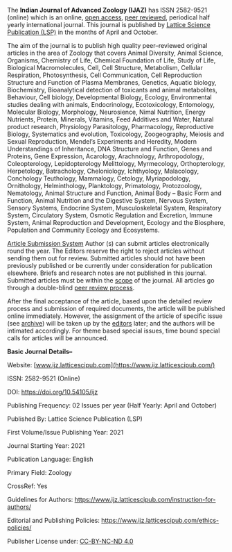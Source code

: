 The **Indian Journal of Advanced Zoology (IJAZ)** has ISSN 2582-9521 (online) which is an online, [open access](https://www.ijz.latticescipub.com/open-access-license/), [peer reviewed](https://www.ijz.latticescipub.com/peer-review-policy/), periodical half yearly international journal. This journal is published by [Lattice Science Publication (LSP)](https://www.latticescipub.com/journals/) in the months of April and October.

The aim of the journal is to publish high quality peer–reviewed original articles in the area of Zoology that covers Animal Diversity, Animal Science, Organisms, Chemistry of Life, Chemical Foundation of Life, Study of Life, Biological Macromolecules, Cell, Cell Structure, Metabolism, Cellular Respiration, Photosynthesis, Cell Communication, Cell Reproduction Structure and Function of Plasma Membranes, Genetics, Aquatic biology, Biochemistry, Bioanalytical detection of toxicants and animal metabolites, Behaviour, Cell biology, Developmental Biology, Ecology, Environmental studies dealing with animals, Endocrinology, Ecotoxicology, Entomology, Molecular Biology, Morphology, Neurosience, Nimal Nutrition, Energy Nutrients, Protein, Minerals, Vitamins, Feed Additives and Water, Natural product research, Physiology Parasitology, Pharmacology, Reproductive Biology, Systematics and evolution, Toxicology, Zoogeography, Meiosis and Sexual Reproduction, Mendel’s Experiments and Heredity, Modern Understandings of Inheritance, DNA Structure and Function, Genes and Proteins, Gene Expression, Acarology, Arachnology, Arthropodology, Coleopterology, Lepidopterology Melittology, Myrmecology, Orthopterology, Herpetology, Batrachology, Cheloniology, Ichthyology, Malacology, Conchology Teuthology, Mammalogy, Cetology, Myriapodology, Ornithology, Helminthology, Planktology, Primatology, Protozoology, Nematology, Animal Structure and Function, Animal Body – Basic Form and Function, Animal Nutrition and the Digestive System, Nervous System, Sensory Systems, Endocrine System, Musculoskeletal System, Respiratory System, Circulatory System, Osmotic Regulation and Excretion, Immune System, Animal Reproduction and Development, Ecology and the Biosphere, Population and Community Ecology and Ecosystems.

[Article Submission System](https://www.ijz.latticescipub.com/article-submission-system/) 
Author (s) can submit articles electronically round the year. The Editors reserve the right to reject articles without sending them out for review. Submitted articles should not have been previously published or be currently under consideration for publication elsewhere. Briefs and research notes are not published in this journal. Submitted articles must be within the [scope](https://www.ijz.latticescipub.com/aims-and-scope/) of the journal. All articles go through a double-blind [peer review process](https://www.ijz.latticescipub.com/peer-review-policy/). 

After the final acceptance of the article, based upon the detailed review process and submission of required documents, the article will be published online immediately. However, the assignment of the article of specific issue (see [archive](https://www.ijz.latticescipub.com/archive/)) will be taken up by the [editors](https://www.ijz.latticescipub.com/editorial-board/) later; and the authors will be intimated accordingly. For theme based special issues, time bound special calls for articles will be announced.

**Basic Journal Details–**

Website: [www.ijz.latticescipub.com](https://www.ijz.latticescipub.com/)

ISSN: 2582-9521 (Online)

DOI: https://doi.org/10.54105/ijz

Publishing Frequency: 02 Issues per year (Half Yearly: April and October)

Published By: Lattice Science Publication (LSP)

First Volume/Issue Publishing Year: 2021

Journal Starting Year: 2021

Publication Language: English

Primary Field: Zoology

CrossRef: Yes

Guidelines for Authors: https://www.ijz.latticescipub.com/instruction-for-authors/

Editorial and Publishing Policies: https://www.ijz.latticescipub.com/ethics-policies/

Publisher License under: [CC-BY-NC-ND 4.0](https://creativecommons.org/licenses/by-nc-nd/4.0/)
